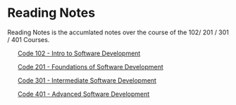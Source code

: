 # Reading Notes

<p> Reading Notes is the accumlated notes over the course of the 102/ 201 / 301 / 401 Courses. </p>

<ul>
  
[Code 102 - Intro to Software Development](/102_readingNotes/README.md)
  
[Code 201 - Foundations of Software Development](/201_readingNotes/README.md)

[Code 301 - Intermediate Software Development](/301_readingNotes/README.md)

[Code 401 - Advanced Software Development](401_readingNotes/README.md)

</ul>
